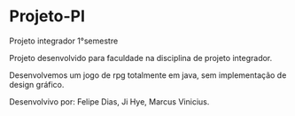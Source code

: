 # Projeto-PI
Projeto integrador 1°semestre

Projeto desenvolvido para faculdade na disciplina de projeto integrador.

Desenvolvemos um jogo de rpg totalmente em java, sem implementação de design gráfico.

Desenvolvivo por: Felipe Dias, Ji Hye, Marcus Vinicius.
